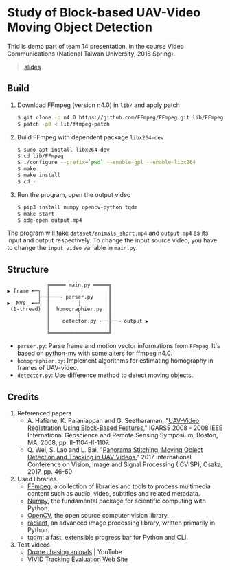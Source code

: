 # Study of Block-based UAV-Video Moving Object Detection

Thid is demo part of team 14 presentation, in the course Video Communications (National Taiwan University, 2018 Spring).

> [slides](https://slides.com/redbug312/video-communication-demo#/)

## Build

1. Download FFmpeg (version n4.0) in `lib/` and apply patch
    ```bash
    $ git clone -b n4.0 https://github.com/FFmpeg/FFmpeg.git lib/FFmpeg-n4.0
    $ patch -p0 < lib/ffmpeg-patch
    ```
2. Build FFmpeg with dependent package `libx264-dev`
    ```bash
    $ sudo apt install libx264-dev
    $ cd lib/FFmpeg
    $ ./configure --prefix=`pwd` --enable-gpl --enable-libx264
    $ make
    $ make install
    $ cd -
    ```
3. Run the program, open the output video
    ```bash
    $ pip3 install numpy opencv-python tqdm
    $ make start
    $ xdg-open output.mp4
    ```

The program will take `dataset/animals_short.mp4` and `output.mp4` as its input and output respectively.
To change the input source video, you have to change the `input_video` variable in `main.py`.

## Structure

```
             ╔═════ main.py ═════╗
▶ frame ╾─┐  ║                   ║
          ├──╫───╼ parser.py     ║
▶  MVs  ╾─┘  ║         ┊         ║
 (1-thread)  ║  homographier.py  ║
             ║         ┊         ║
             ║    detector.py ╾──╫──╼ output ▶
             ║                   ║
             ╚═══════════════════╝
```

- `parser.py`: Parse frame and motion vector informations from `FFmpeg`. It's based on [python-mv](https://github.com/runeksvendsen/python-mv) with some alters for ffmpeg n4.0.
- `homographier.py`: Implement algorithms for estimating homography in frames of UAV-video.
- `detector.py`: Use difference method to detect moving objects.

## Credits

1. Referenced papers
    - A. Hafiane, K. Palaniappan and G. Seetharaman, "[UAV-Video Registration Using Block-Based Features](https://ieeexplore.ieee.org/document/4779192)," IGARSS 2008 - 2008 IEEE International Geoscience and Remote Sensing Symposium, Boston, MA, 2008, pp. II-1104-II-1107.
    - Q. Wei, S. Lao and L. Bai, "[Panorama Stitching, Moving Object Detection and Tracking in UAV Videos](https://ieeexplore.ieee.org/document/8123587/)," 2017 International Conference on Vision, Image and Signal Processing (ICVISP), Osaka, 2017, pp. 46-50
2. Used libraries
    - [FFmpeg](https://ffmpeg.org/), a collection of libraries and tools to process multimedia content such as audio, video, subtitles and related metadata.
    - [Numpy](http://www.numpy.org/), the fundamental package for scientific computing with Python.
    - [OpenCV](https://opencv.org/), the open source computer vision library.
    - [radiant](https://github.com/fzliu/radiant), an advanced image processing library, written primarily in Python.
    - [tqdm](https://github.com/tqdm/tqdm): a fast, extensible progress bar for Python and CLI.
3. Test videos
    - [Drone chasing animals](https://www.youtube.com/watch?v=Fkp7MAF7JzQ) | YouTube
    - [VIVID Tracking Evaluation Web Site](http://vision.cse.psu.edu/data/vividEval/main.html)
